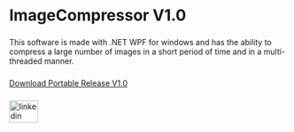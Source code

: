 <h1 align="left">ImageCompressor V1.0</h1>

###

<p align="left">This software is made with .NET WPF for windows and has the ability to compress a large number of images in a short period of time and in a multi-threaded manner.</p>

###

###

<a href="https://ministerdv.com/Home/GetImageCompressor/windows/zip">Download Portable Release V1.0</a>

###

<div align="left">
  <a href="https://www.linkedin.com/in/ministerdv" target="_blank">
    <img src="https://raw.githubusercontent.com/maurodesouza/profile-readme-generator/master/src/assets/icons/social/linkedin/default.svg" width="52" height="40" alt="linkedin logo"  />
  </a>
</div>

###
